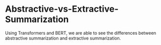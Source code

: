 # Abstractive-vs-Extractive-Summarization
Using Transformers and BERT, we are able to see the differences between abstractive summarization and extractive summarization.
